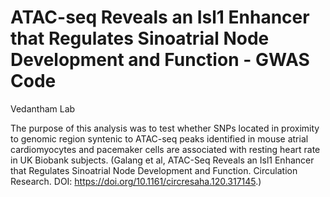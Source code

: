 # ATAC-seq Reveals an Isl1 Enhancer that Regulates Sinoatrial Node Development and Function - GWAS Code

Vedantham Lab

The purpose of this analysis was to test whether SNPs located in proximity to genomic region syntenic to ATAC-seq peaks identified in mouse atrial cardiomyocytes and pacemaker cells are associated with resting heart rate in UK Biobank subjects. (Galang et al, ATAC-Seq Reveals an Isl1 Enhancer that Regulates Sinoatrial Node Development and Function. Circulation Research. DOI: https://doi.org/10.1161/circresaha.120.317145.)
